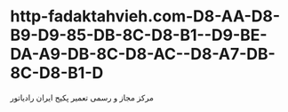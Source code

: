 # http-fadaktahvieh.com-D8-AA-D8-B9-D9-85-DB-8C-D8-B1--D9-BE-DA-A9-DB-8C-D8-AC--D8-A7-DB-8C-D8-B1-D
مرکز مجاز و رسمی تعمیر پکیج ایران رادیاتور
